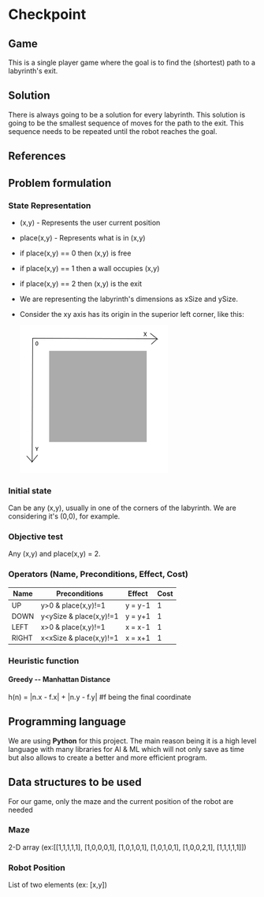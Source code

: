 # Checkpoint

## Game 
This is a single player game where the goal is to find the (shortest) path to a labyrinth's exit.

## Solution

There is always going to be a solution for every labyrinth. This solution is going to be the smallest sequence of moves for the path to the exit. This sequence needs to be repeated until the robot reaches the goal.

## References

## Problem formulation 

### State Representation
- (x,y) - Represents the user current position
- place(x,y) - Represents what is in (x,y)
- if place(x,y) == 0 then (x,y) is free
- if place(x,y) == 1 then a wall occupies (x,y)
- if place(x,y) == 2 then (x,y) is the exit
- We are representing the labyrinth's dimensions as xSize and ySize.
- Consider the xy axis has its origin in the superior left corner, like this:

    ![Axis Representation](img/xyaxis.png)

### Initial state

Can be any (x,y), usually in one of the corners of the labyrinth.
We are considering it's (0,0), for example.

### Objective test

Any (x,y) and place(x,y) = 2.

### Operators (Name, Preconditions, Effect, Cost)

| Name  | Preconditions             | Effect    | Cost |
| ----- | ------------------------- | --------- | ---- |
| UP    | y>0 & place(x,y)!=1       | y = y-1   |  1   | 
| DOWN  | y<ySize & place(x,y)!=1   | y = y+1   |  1   |
| LEFT  | x>0 & place(x,y)!=1       | x = x-1   |  1   |
| RIGHT | x<xSize & place(x,y)!=1   | x = x+1   |  1   |

### Heuristic function

#### Greedy -- Manhattan Distance
h(n) = |n.x - f.x| + |n.y - f.y| #f being the final coordinate

## Programming language

We are using **Python** for this project. The main reason being it is a high level language with many libraries for AI & ML which will not only save as time but also allows to create a better and more efficient program.

## Data structures to be used
For our game,  only the maze and the current position of the robot are needed
### Maze
2-D array (ex:[[1,1,1,1,1],
        [1,0,0,0,1],
        [1,0,1,0,1],
        [1,0,1,0,1],
        [1,0,0,2,1],
        [1,1,1,1,1]])
### Robot Position
List of two elements (ex: [x,y])